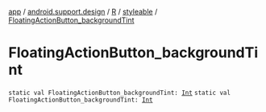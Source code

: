 [app](../../../index.md) / [android.support.design](../../index.md) / [R](../index.md) / [styleable](index.md) / [FloatingActionButton_backgroundTint](./-floating-action-button_background-tint.md)

# FloatingActionButton_backgroundTint

`static val FloatingActionButton_backgroundTint: `[`Int`](https://kotlinlang.org/api/latest/jvm/stdlib/kotlin/-int/index.html)
`static val FloatingActionButton_backgroundTint: `[`Int`](https://kotlinlang.org/api/latest/jvm/stdlib/kotlin/-int/index.html)